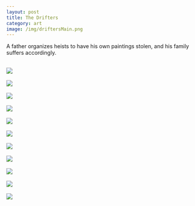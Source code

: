 ```yaml
---
layout: post
title: The Drifters
category: art
image: /img/driftersMain.png
---
```

A father organizes heists to have his own paintings stolen, and his family suffers accordingly.
<br>
<br>

<img src="/img/1.jpg">
<br><br>
<img src="/img/2.jpg">
<br><br>
<img src="/img/3.jpg">
<br><br>
<img src="/img/4.jpg">
<br><br>
<img src="/img/5.jpg">
<br><br>
<img src="/img/6.jpg">
<br><br>
<img src="/img/7.jpg">
<br><br>
<img src="/img/8.jpg">
<br><br>
<img src="/img/9.jpg">
<br><br>
<img src="/img/10.jpg">
<br><br>
<img src="/img/11.jpg">
	